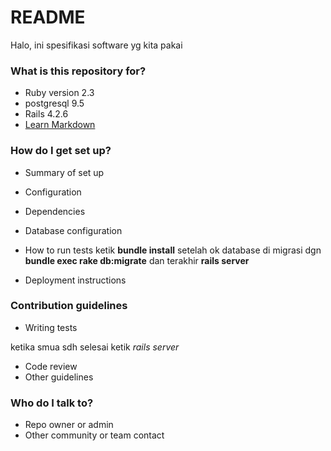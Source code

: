 # README #

Halo, ini spesifikasi software yg kita pakai

### What is this repository for? ###

* Ruby version 2.3
* postgresql 9.5
* Rails 4.2.6
* [Learn Markdown](https://bitbucket.org/tutorials/markdowndemo)

### How do I get set up? ###

* Summary of set up
* Configuration
* Dependencies
* Database configuration


* How to run tests
ketik **bundle install** setelah ok database di migrasi dgn **bundle exec rake db:migrate** dan terakhir **rails server**

* Deployment instructions

### Contribution guidelines ###

* Writing tests

ketika smua sdh selesai ketik *rails server*
* Code review
* Other guidelines

### Who do I talk to? ###

* Repo owner or admin
* Other community or team contact